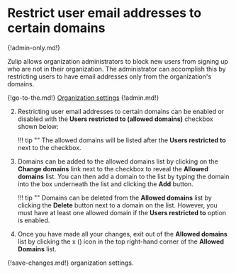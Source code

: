 # Restrict user email addresses to certain domains

{!admin-only.md!}

Zulip allows organization administrators to block new users from signing up
who are not in their organization. The administrator can accomplish this by
restricting users to have email addresses only from the organization's
domains.

{!go-to-the.md!} [Organization settings](/#administration/)
{!admin.md!}

2. Restricting user email addresses to certain domains can be enabled or disabled
 with the **Users restricted to (allowed domains)** checkbox shown below:

    !!! tip ""
        The allowed domains will be listed after the **Users restricted to**
         next to the checkbox.

3. Domains can be added to the allowed domains list by clicking on the **Change domains**
link next to the checkbox to reveal the **Allowed domains** list. You
can then add a domain to the list by typing the domain into the box underneath
the list and clicking the **Add** button.

    !!! tip ""
        Domains can be deleted from the **Allowed domains** list by clicking the
        **Delete** button next to a domain on the list. However, you must have
        at least one allowed domain if the **Users restricted to** option is
        enabled.

5. Once you have made all your changes, exit out of the **Allowed domains** list
 by clicking the x (<i class="icon-vector-remove"></i>) icon in the top
 right-hand corner of the **Allowed Domains** list.

{!save-changes.md!} organization settings.
